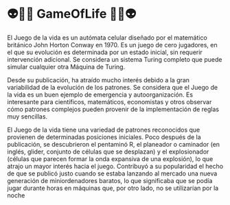# 👽👻👹 GameOfLife 👹👻👽
El Juego de la vida es un autómata celular diseñado por el matemático británico John Horton Conway en 1970. 
Es un juego de cero jugadores, en el que su evolución es determinada por un estado inicial, sin requerir intervención adicional. 
Se considera un sistema Turing completo que puede simular cualquier otra Máquina de Turing.

Desde su publicación, ha atraído mucho interés debido a la gran variabilidad de la evolución de los patrones. 
Se considera que el Juego de la vida es un buen ejemplo de emergencia y autoorganización. Es interesante para científicos,
matemáticos, economistas y otros observar cómo patrones complejos pueden provenir de la implementación de reglas muy sencillas.

El Juego de la vida tiene una variedad de patrones reconocidos que provienen de determinadas posiciones iniciales. 
Poco después de la publicación, se descubrieron el pentaminó R, el planeador o caminador (en inglés, glider, conjunto de células que se desplazan) 
y el explosionador (células que parecen formar la onda expansiva de una explosión), lo que atrajo un mayor interés hacia el juego. 
Contribuyó a su popularidad el hecho de que se publicó justo cuando se estaba lanzando al mercado una nueva generación de miniordenadores baratos, 
lo que significaba que se podía jugar durante horas en máquinas que, por otro lado, no se utilizarían por la noche
